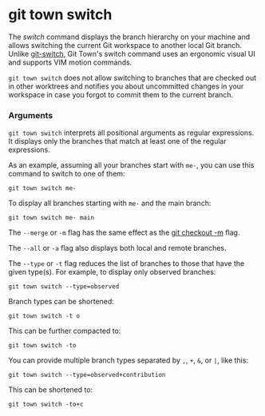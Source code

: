 # git town switch

The _switch_ command displays the branch hierarchy on your machine and allows
switching the current Git workspace to another local Git branch. Unlike
[git-switch](https://git-scm.com/docs/git-switch), Git Town's switch command
uses an ergonomic visual UI and supports VIM motion commands.

`git town switch` does not allow switching to branches that are checked out in
other worktrees and notifies you about uncommitted changes in your workspace in
case you forgot to commit them to the current branch.

### Arguments

`git town switch` interprets all positional arguments as regular expressions. It
displays only the branches that match at least one of the regular expressions.

As an example, assuming all your branches start with `me-`, you can use this
command to switch to one of them:

```
git town switch me-
```

To display all branches starting with `me-` and the main branch:

```
git town switch me- main
```

The `--merge` or `-m` flag has the same effect as the
[git checkout -m](https://git-scm.com/docs/git-checkout#Documentation/git-checkout.txt--m)
flag.

The `--all` or `-a` flag also displays both local and remote branches.

The `--type` or `-t` flag reduces the list of branches to those that have the
given type(s). For example, to display only observed branches:

```
git town switch --type=observed
```

Branch types can be shortened:

```
git town switch -t o
```

This can be further compacted to:

```
git town switch -to
```

You can provide multiple branch types separated by `,`, `+`, `&`, or `|`, like
this:

```
git town switch --type=observed+contribution
```

This can be shortened to:

```
git town switch -to+c
```
